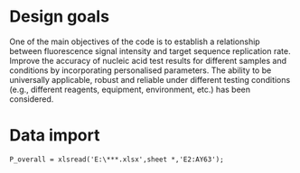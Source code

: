 # Design goals
One of the main objectives of the code is to establish a relationship between fluorescence signal intensity and target sequence replication rate.
Improve the accuracy of nucleic acid test results for different samples and conditions by incorporating personalised parameters.
The ability to be universally applicable, robust and reliable under different testing conditions (e.g., different reagents, equipment, environment, etc.) has been considered.
# Data import
```P_overall = xlsread('E:\***.xlsx',sheet *,'E2:AY63');```
 
